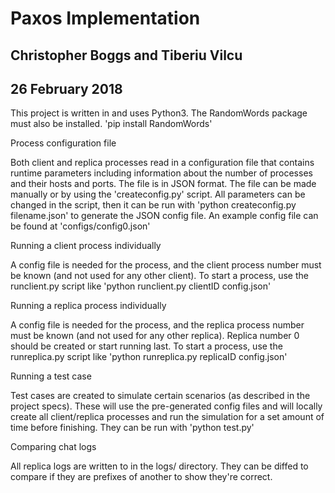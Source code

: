 # Paxos Implementation
## Christopher Boggs and Tiberiu Vilcu
## 26 February 2018

This project is written in and uses Python3.
The RandomWords package must also be installed. 'pip install RandomWords'


Process configuration file

Both client and replica processes read in a configuration file that contains runtime parameters including information about the number of processes and their hosts and ports. The file is in JSON format.
The file can be made manually or by using the 'createconfig.py' script. All parameters can be changed in the script, then it can be run with 'python createconfig.py filename.json' to generate the JSON config file.
An example config file can be found at 'configs/config0.json'


Running a client process individually

A config file is needed for the process, and the client process number must be known (and not used for any other client).
To start a process, use the runclient.py script like 'python runclient.py clientID config.json'


Running a replica process individually

A config file is needed for the process, and the replica process number must be known (and not used for any other replica).
Replica number 0 should be created or start running last.
To start a process, use the runreplica.py script like 'python runreplica.py replicaID config.json'


Running a test case

Test cases are created to simulate certain scenarios (as described in the project specs). These will use the pre-generated config files and will locally create all client/replica processes and run the simulation for a set amount of time before finishing.
They can be run with 'python test.py'


Comparing chat logs

All replica logs are written to in the logs/ directory. They can be diffed to compare if they are prefixes of another to show they're correct.
